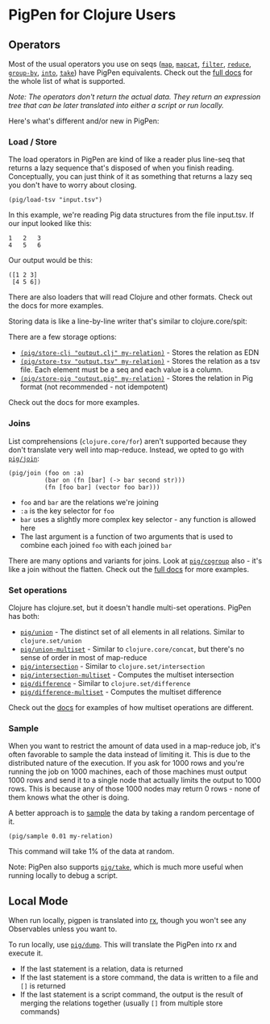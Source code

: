 # PigPen for Clojure Users

## Operators

Most of the usual operators you use on seqs ([`map`](doc/pigpen.core.html#var-map), [`mapcat`](doc/pigpen.core.html#var-mapcat), [`filter`](doc/pigpen.core.html#var-filter), [`reduce`](doc/pigpen.core.html#var-reduce), [`group-by`](doc/pigpen.core.html#var-group-by), [`into`](doc/pigpen.core.html#var-into), [`take`](doc/pigpen.core.html#var-take)) have PigPen equivalents. Check out the [full docs](doc/pigpen.core.html) for the whole list of what is supported.

_Note: The operators don't return the actual data. They return an expression tree that can be later translated into either a script or run locally._

Here's what's different and/or new in PigPen:

### Load / Store

The load operators in PigPen are kind of like a reader plus line-seq that returns a lazy sequence that's disposed of when you finish reading. Conceptually, you can just think of it as something that returns a lazy seq you don't have to worry about closing.

    (pig/load-tsv "input.tsv")

In this example, we're reading Pig data structures from the file input.tsv. If our input looked like this:

    1   2   3
    4   5   6

Our output would be this:

    ([1 2 3]
     [4 5 6])

There are also loaders that will read Clojure and other formats. Check out the docs for more examples.

Storing data is like a line-by-line writer that's similar to clojure.core/spit:

There are a few storage options:

  * [`(pig/store-clj "output.clj" my-relation)`](doc/pigpen.core.html#var-store-clj) - Stores the relation as EDN
  * [`(pig/store-tsv "output.tsv" my-relation)`](doc/pigpen.core.html#var-store-tsv) - Stores the relation as a tsv file. Each element must be a seq and each value is a column.
  * [`(pig/store-pig "output.pig" my-relation)`](doc/pigpen.core.html#var-store-pig) - Stores the relation in Pig format (not recommended - not idempotent)

Check out the docs for more examples.

### Joins

List comprehensions (`clojure.core/for`) aren't supported because they don't translate very well into map-reduce. Instead, we opted to go with [`pig/join`](doc/pigpen.core.html#var-join):

    (pig/join (foo on :a)
              (bar on (fn [bar] (-> bar second str)))
              (fn [foo bar] (vector foo bar)))

  * `foo` and `bar` are the relations we're joining
  * `:a` is the key selector for `foo`
  * `bar` uses a slightly more complex key selector - any function is allowed here
  * The last argument is a function of two arguments that is used to combine each joined `foo` with each joined `bar`

There are many options and variants for joins. Look at [`pig/cogroup`](doc/pigpen.core.html#var-cogroup) also - it's like a join without the flatten. Check out the [full docs](doc/pigpen.core.html) for more examples.

### Set operations

Clojure has clojure.set, but it doesn't handle multi-set operations. PigPen has both:

  * [`pig/union`](doc/pigpen.core.html#var-union) - The distinct set of all elements in all relations. Similar to `clojure.set/union`
  * [`pig/union-multiset`](doc/pigpen.core.html#var-union-multiset) - Similar to `clojure.core/concat`, but there's no sense of order in most of map-reduce
  * [`pig/intersection`](doc/pigpen.core.html#var-intersection) - Similar to `clojure.set/intersection`
  * [`pig/intersection-multiset`](doc/pigpen.core.html#var-intersection-multiset) - Computes the multiset intersection
  * [`pig/difference`](doc/pigpen.core.html#var-difference) - Similar to `clojure.set/difference`
  * [`pig/difference-multiset`](doc/pigpen.core.html#var-multiset) - Computes the multiset difference

 Check out the [docs](doc/pigpen.core.html) for examples of how multiset operations are different.

### Sample

When you want to restrict the amount of data used in a map-reduce job, it's often favorable to sample the data instead of limiting it. This is due to the distributed nature of the execution. If you ask for 1000 rows and you're running the job on 1000 machines, each of those machines must output 1000 rows and send it to a single node that actually limits the output to 1000 rows. This is because any of those 1000 nodes may return 0 rows - none of them knows what the other is doing.

A better approach is to [sample](doc/pigpen.core.html#var-sample) the data by taking a random percentage of it.

    (pig/sample 0.01 my-relation)

This command will take 1% of the data at random.

Note: PigPen also supports [`pig/take`](doc/pigpen.core.html#var-take), which is much more useful when running locally to debug a script.

## Local Mode

When run locally, pigpen is translated into [rx](https://github.com/Netflix/RxJava), though you won't see any Observables unless you want to.

To run locally, use [`pig/dump`](doc/pigpen.core.html#var-dump). This will translate the PigPen into rx and execute it.

  * If the last statement is a relation, data is returned
  * If the last statement is a store command, the data is written to a file and `[]` is returned
  * If the last statement is a script command, the output is the result of merging the relations together (usually `[]` from multiple store commands)
